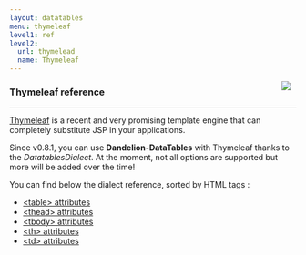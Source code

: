 ```yaml
---
layout: datatables
menu: thymeleaf
level1: ref
level2:
  url: thymelead
  name: Thymeleaf
---
```


<a href="http://www.thymeleaf.org"><img src="/assets/images/logo_thymeleaf_withname.png" style="float:right; margin-right: 10px;" /></a>


### Thymeleaf reference
<hr />

[Thymeleaf](http://www.thymeleaf.org) is a recent and very promising template engine that can completely substitute JSP in your applications.

Since v0.8.1, you can use <strong>Dandelion-DataTables</strong> with Thymeleaf thanks to the <i>DatatablesDialect</i>. At the moment, not all options are supported but more will be added over the time!

You can find below the dialect reference, sorted by HTML tags :

 * [&lt;table> attributes](/datatables/ref/thymeleaf/table.html)
 * [&lt;thead> attributes](/datatables/ref/thymeleaf/thead.html)
 * [&lt;tbody> attributes](/datatables/ref/thymeleaf/tbody.html)
 * [&lt;th> attributes](/datatables/ref/thymeleaf/th.html)
 * [&lt;td> attributes](/datatables/ref/thymeleaf/td.html)

